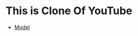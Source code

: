 # This is Clone Of YouTube

- [Model](https://app.eraser.io/workspace/KKERnYVATFluzq0lN2id?origin=share)